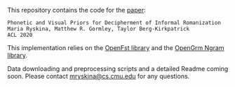 This repository contains the code for the [paper](https://arxiv.org/pdf/2005.02517.pdf):

```
Phonetic and Visual Priors for Decipherment of Informal Romanization
Maria Ryskina, Matthew R. Gormley, Taylor Berg-Kirkpatrick
ACL 2020
```

This implementation relies on the [OpenFst library](http://www.openfst.org/) and the [OpenGrm Ngram library](http://www.opengrm.org/twiki/bin/view/GRM/NGramLibrary). 

Data downloading and preprocessing scripts and a detailed Readme coming soon.
Please contact mryskina@cs.cmu.edu for any questions.
